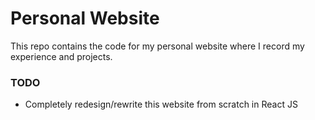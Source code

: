 # Personal Website
This repo contains the code for my personal website where I record my experience and projects.

### TODO
- Completely redesign/rewrite this website from scratch in React JS
